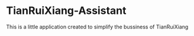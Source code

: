 TianRuiXiang-Assistant
======================

This is a little application created to simplify the bussiness of TianRuiXiang 